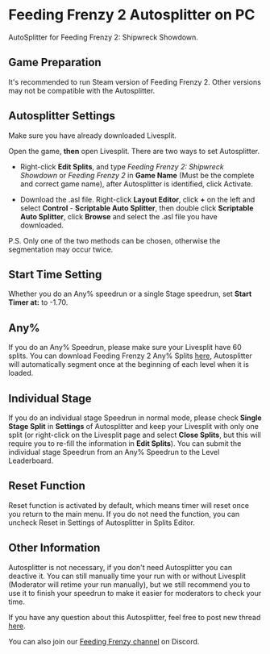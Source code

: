 # Feeding Frenzy 2 Autosplitter on PC

AutoSplitter for Feeding Frenzy 2: Shipwreck Showdown.

## Game Preparation

It's recommended to run Steam version of Feeding Frenzy 2. Other versions may not be compatible with the Autosplitter.

## Autosplitter Settings
 
Make sure you have already downloaded Livesplit.

Open the game, **then** open Livesplit. There are two ways to set Autosplitter.

* Right-click **Edit Splits**, and type *Feeding Frenzy 2: Shipwreck Showdown* or *Feeding Frenzy 2* in **Game Name** (Must be the complete and correct game name),  after Autosplitter is identified, click Activate.

* Download the .asl file. Right-click **Layout Editor**, click **+** on the left and select **Control** - **Scriptable Auto Splitter**, then double click **Scriptable Auto Splitter**, click **Browse** and select the .asl file you have downloaded.

P.S. Only one of the two methods can be chosen, otherwise the segmentation may occur twice.

## Start Time Setting

Whether you do an Any% speedrun or a single Stage speedrun, set **Start Timer at:** to -1.70.

## Any%

If you do an Any% Speedrun, please make sure your Livesplit have 60 splits. You can download Feeding Frenzy 2 Any% Splits [here](https://www.speedrun.com/feeding_frenzy_2_shipwreck_showdown/resources), Autosplitter will automatically segment once at the beginning of each level when it is loaded.

## Individual Stage

If you do an individual stage Speedrun in normal mode, please check **Single Stage Split** in **Settings** of Autosplitter and keep your Livesplit with only one split (or right-click on the Livesplit page and select **Close Splits**, but this will require you to re-fill the information in **Edit Splits**). You can submit the individual stage Speedrun from an Any% Speedrun to the Level Leaderboard.

## Reset Function

Reset function is activated by default, which means timer will reset once you return to the main menu. If you do not need the function, you can uncheck Reset in Settings of Autosplitter in Splits Editor.

## Other Information

Autosplitter is not necessary, if you don't need Autosplitter you can deactive it. You can still manually time your run with or without Livesplit (Moderator will retime your run manually), but we still recommend you to use it to finish your speedrun to make it easier for moderators to check your time.

If you have any question about this Autosplitter, feel free to post new thread [here](https://www.speedrun.com/feeding_frenzy_2_shipwreck_showdown/forum).

You can also join our [Feeding Frenzy channel](https://discord.gg/cnUe7dhNfS) on Discord.

